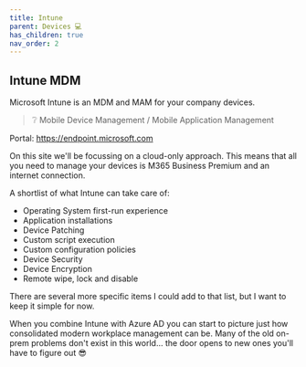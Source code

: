 ```yaml
---
title: Intune
parent: Devices 💻
has_children: true
nav_order: 2
---
```


## Intune MDM

Microsoft Intune is an MDM and MAM for your company devices.

> ❔ Mobile Device Management / Mobile Application Management

Portal: https://endpoint.microsoft.com

On this site we'll be focussing on a cloud-only approach. This means that all you need to manage your devices is M365 Business Premium and an internet connection.

A shortlist of what Intune can take care of:

- Operating System first-run experience
- Application installations
- Device Patching
- Custom script execution
- Custom configuration policies
- Device Security
- Device Encryption
- Remote wipe, lock and disable

There are several more specific items I could add to that list, but I want to keep it simple for now.

When you combine Intune with Azure AD you can start to picture just how consolidated modern workplace management can be. Many of the old on-prem problems don't exist in this world... the door opens to new ones you'll have to figure out 😎